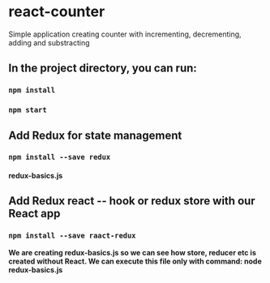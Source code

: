 # react-counter
Simple application creating counter with incrementing, decrementing, adding and substracting 

## In the project directory, you can run:

### `npm install`
### `npm start`

## Add Redux for state management

### `npm install --save redux`

#### redux-basics.js

## Add Redux react -- hook or redux store with our React app

### `npm install --save raact-redux`


**We are creating redux-basics.js so we can see how store, reducer etc is created without React.
We can execute this file only with command: node redux-basics.js**
